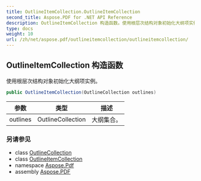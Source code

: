 ```yaml
---
title: OutlineItemCollection.OutlineItemCollection
second_title: Aspose.PDF for .NET API Reference
description: OutlineItemCollection 构造函数。使用根层次结构对象初始化大纲项实例
type: docs
weight: 10
url: /zh/net/aspose.pdf/outlineitemcollection/outlineitemcollection/
---
```

## OutlineItemCollection 构造函数

使用根层次结构对象初始化大纲项实例。

```csharp
public OutlineItemCollection(OutlineCollection outlines)
```

| 参数 | 类型 | 描述 |
| --- | --- | --- |
| outlines | OutlineCollection | 大纲集合。 |

### 另请参见

* class [OutlineCollection](../../outlinecollection/)
* class [OutlineItemCollection](../)
* namespace [Aspose.Pdf](../../../aspose.pdf/)
* assembly [Aspose.PDF](../../../)